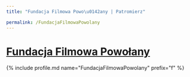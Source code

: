 ```yaml
---
title: "Fundacja Filmowa Powo\u0142any | Patromierz"

permalink: /FundacjaFilmowaPowolany
---
```


# [Fundacja Filmowa Powołany](https://patronite.pl/FundacjaFilmowaPowolany)

{% include profile.md name="FundacjaFilmowaPowolany" prefix="f" %}
